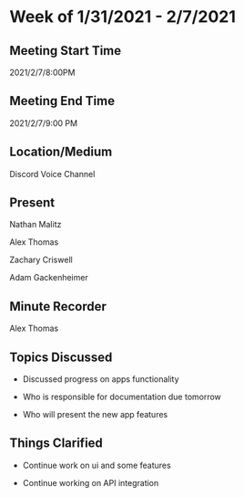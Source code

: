 ﻿
# Week of 1/31/2021 - 2/7/2021

## Meeting Start Time

2021/2/7/8:00PM

## Meeting End Time

 2021/2/7/9:00 PM

## Location/Medium

 Discord Voice Channel

## Present

Nathan Malitz

Alex Thomas

Zachary Criswell

Adam Gackenheimer

## Minute Recorder

 Alex Thomas

## Topics Discussed

-   Discussed progress on apps functionality
    
-   Who is responsible for documentation due tomorrow
    
-   Who will present the new app features
    

## Things Clarified

-   Continue work on ui and some features
    
-   Continue working on API integration
